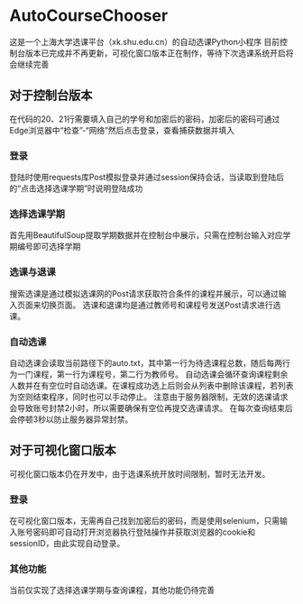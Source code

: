 # AutoCourseChooser
这是一个上海大学选课平台（xk.shu.edu.cn）的自动选课Python小程序
目前控制台版本已完成并不再更新，可视化窗口版本正在制作，等待下次选课系统开启将会继续完善
## 对于控制台版本
在代码的20、21行需要填入自己的学号和加密后的密码，加密后的密码可通过Edge浏览器中“检查”-“网络”然后点击登录，查看捕获数据并填入
### 登录
登陆时使用requests库Post模拟登录并通过session保持会话，当读取到登陆后的“点击选择选课学期”时说明登陆成功
### 选择选课学期
首先用BeautifulSoup提取学期数据并在控制台中展示，只需在控制台输入对应学期编号即可选择学期
### 选课与退课
搜索选课是通过模拟选课网的Post请求获取符合条件的课程并展示，可以通过输入页面来切换页面。
选课和退课均是通过教师号和课程号发送Post请求进行选课。
### 自动选课
自动选课会读取当前路径下的auto.txt，其中第一行为待选课程总数，随后每两行为一门课程，第一行为课程号，第二行为教师号。
自动选课会循环查询课程剩余人数并在有空位时自动选课。在课程成功选上后则会从列表中删除该课程，若列表为空则结束程序，同时也可以手动停止。
注意由于服务器限制，无效的选课请求会导致账号封禁2小时，所以需要确保有空位再提交选课请求。
在每次查询结束后会停顿3秒以防止服务器异常封禁。

## 对于可视化窗口版本
可视化窗口版本仍在开发中，由于选课系统开放时间限制，暂时无法开发。
### 登录
在可视化窗口版本，无需再自己找到加密后的密码，而是使用selenium，只需输入账号密码即可自动打开浏览器执行登陆操作并获取浏览器的cookie和sessionID，由此实现自动登录。
### 其他功能
当前仅实现了选择选课学期与查询课程，其他功能仍待完善
